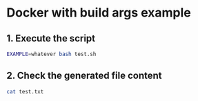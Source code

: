 # Docker with build args example

## 1. Execute the script

```sh
EXAMPLE=whatever bash test.sh
```

## 2. Check the generated file content

```sh
cat test.txt
```
